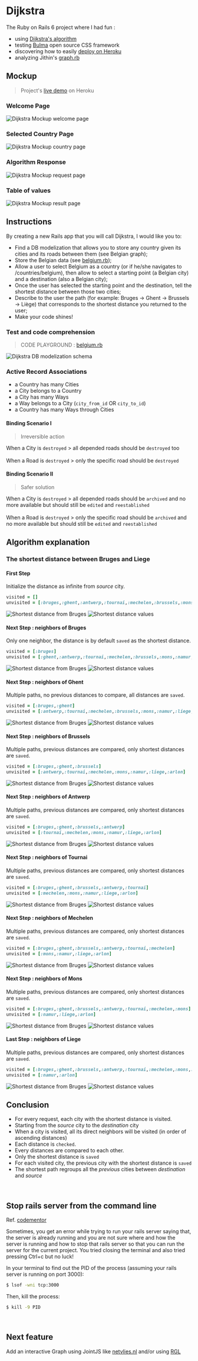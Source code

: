 # Dijkstra
The Ruby on Rails 6 project where I had fun :
- using [Dijkstra's algorithm](https://en.wikipedia.org/wiki/Dijkstra%27s_algorithm)
- testing [Bulma](https://bulma.io/) open source CSS framework
- discovering how to easily [deploy on Heroku](https://devcenter.heroku.com/articles/getting-started-with-rails6)
- analyzing  Jithin's [graph.rb](https://gist.github.com/jithinabraham/63d34bdf1c94a01d6e91864d4dc583f4)

## Mockup

> Project's [live demo](https://dijkstra-piralimic.herokuapp.com/) on Heroku

### Welcome Page
![Dijkstra Mockup welcome page](src/bulmamoq1.png "Dijkstra Mockup welcome page")
### Selected Country Page
![Dijkstra Mockup country page](src/bulmamoq2.png "Dijkstra Mockup welcome page")
### Algorithm Response
![Dijkstra Mockup request page](src/bulmamoq3.png "Dijkstra Mockup welcome page")
### Table of values
![Dijkstra Mockup result page](src/bulmamoq4.png "Dijkstra Mockup welcome page")

## Instructions
By creating a new Rails app that you will call Dijkstra, I would like you to:
- Find a DB modelization that allows you to store any country given its cities and its roads between them (see Belgian graph);
- Store the Belgian data (see [belgium.rb](belgium.rb));
- Allow a user to select Belgium as a country (or if he/she navigates to /countries/belgium), then allow to select a starting point (a Belgian city) and a destination (also a Belgian city);
- Once the user has selected the starting point and the destination, tell the shortest distance between those two cities;
- Describe to the user the path (for example: Bruges -> Ghent -> Brussels -> Liège) that corresponds to the shortest distance you returned to the user;
- Make your code shines!

### Test and code comprehension
> CODE PLAYGROUND : [belgium.rb](https://code.sololearn.com/cIL8G5BYJvyu)

![Dijkstra DB modelization schema](src/DBModelv3.png "Dijkstra DB modelization schema")

### Active Record Associations
- a Country has many Cities
- a City belongs to a Country
- a City has many Ways
- a Way belongs to a City (`city_from_id` OR `city_to_id`)
- a Country has many Ways through Cities

#### Binding Scenario I
> Irreversible action

When a City is `destroyed` > all depended roads should be `destroyed` too
<br>
<br>
When a Road is `destroyed` > only the specific road should be `destroyed`

#### Binding Scenario II
> Safer solution

When a City is `destroyed` > all depended roads should be `archived` and no more available but should still be `edited` and `reestablished`
<br>
<br>
When a Road is `destroyed` > only the specific road should be `archived` and no more available but should still be `edited` and `reestablished`
<br>

## Algorithm explanation

### The shortest distance between Bruges and Liege

#### First Step
Initialize the distance as infinite from *source* city.
<br>
```Ruby
visited = []
unvisited = [:bruges,:ghent,:antwerp,:tournai,:mechelen,:brussels,:mons,:namur,:liege,:arlon]
```
![Shortest distance from Bruges](src/graph00.png "Shortest distance from Bruges")
![Shortest distance values](src/step00.png "Shortest distance from values")

#### Next Step : neighbors of Bruges
Only one neighbor, the distance is by default `saved` as the shortest distance.
<br>
```Ruby
visited = [:bruges]
unvisited = [:ghent,:antwerp,:tournai,:mechelen,:brussels,:mons,:namur,:liege,:arlon]
```
![Shortest distance from Bruges](src/graph01.png "Shortest distance from Bruges")
![Shortest distance values](src/step01.png "Shortest distance from values")

#### Next Step : neighbors of Ghent
Multiple paths, no previous distances to compare, all distances are `saved`.
<br>
```Ruby
visited = [:bruges,:ghent]
unvisited = [:antwerp,:tournai,:mechelen,:brussels,:mons,:namur,:liege,:arlon]
```
![Shortest distance from Bruges](src/graph02.png "Shortest distance from Bruges")
![Shortest distance values](src/step02.png "Shortest distance from values")

#### Next Step : neighbors of Brussels
Multiple paths, previous distances are compared, only shortest distances are `saved`.
<br>
```Ruby
visited = [:bruges,:ghent,:brussels]
unvisited = [:antwerp,:tournai,:mechelen,:mons,:namur,:liege,:arlon]
```
![Shortest distance from Bruges](src/graph03.png "Shortest distance from Bruges")
![Shortest distance values](src/step03.png "Shortest distance from values")

#### Next Step : neighbors of Antwerp
Multiple paths, previous distances are compared, only shortest distances are `saved`.
<br>
```Ruby
visited = [:bruges,:ghent,:brussels,:antwerp]
unvisited = [:tournai,:mechelen,:mons,:namur,:liege,:arlon]
```
![Shortest distance from Bruges](src/graph04.png "Shortest distance from Bruges")
![Shortest distance values](src/step04.png "Shortest distance from values")

#### Next Step : neighbors of Tournai
Multiple paths, previous distances are compared, only shortest distances are `saved`.
<br>
```Ruby
visited = [:bruges,:ghent,:brussels,:antwerp,:tournai]
unvisited = [:mechelen,:mons,:namur,:liege,:arlon]
```
![Shortest distance from Bruges](src/graph05.png "Shortest distance from Bruges")
![Shortest distance values](src/step05.png "Shortest distance from values")

#### Next Step : neighbors of Mechelen
Multiple paths, previous distances are compared, only shortest distances are `saved`.
<br>
```Ruby
visited = [:bruges,:ghent,:brussels,:antwerp,:tournai,:mechelen]
unvisited = [:mons,:namur,:liege,:arlon]
```
![Shortest distance from Bruges](src/graph06.png "Shortest distance from Bruges")
![Shortest distance values](src/step06.png "Shortest distance from values")

#### Next Step : neighbors of Mons
Multiple paths, previous distances are compared, only shortest distances are `saved`.
<br>
```Ruby
visited = [:bruges,:ghent,:brussels,:antwerp,:tournai,:mechelen,:mons]
unvisited = [:namur,:liege,:arlon]
```
![Shortest distance from Bruges](src/graph07.png "Shortest distance from Bruges")
![Shortest distance values](src/step07.png "Shortest distance from values")

#### Last Step : neighbors of Liege
Multiple paths, previous distances are compared, only shortest distances are `saved`.
<br>
```Ruby
visited = [:bruges,:ghent,:brussels,:antwerp,:tournai,:mechelen,:mons,:liege]
unvisited = [:namur,:arlon]
```
![Shortest distance from Bruges](src/graph08.png "Shortest distance from Bruges")
![Shortest distance values](src/step08.png "Shortest distance from values")

## Conclusion
- For every request, each city with the shortest distance is visited.
- Starting from the *source* city to the *destination* city
- When a city is visited, all its direct neighbors will be visited (in order of ascending distances)
- Each distance is `checked`.
- Every distances are compared to each other.
- Only the shortest distance is `saved`
- For each visited city, the previous city with the shortest distance is `saved`
- The shortest path regroups all the *previous* cities between *destination* and *source*

<br>

## Stop rails server from the command line
Ref. [codementor](https://www.codementor.io/tips/2171438772/stop-rails-server-from-the-command-line)

Sometimes, you get an error while trying to run your rails server saying that, the server is already running and you are not sure where and how the server is running and how to stop that rails server so that you can run the server for the current project. You tried closing the terminal and also tried pressing Ctrl+c but no luck!

In your terminal to find out the PID of the process (assuming your rails server is running on port 3000):
```bash
$ lsof -wni tcp:3000
```

Then, kill the process:

```bash
$ kill -9 PID
```

<br>

## Next feature
Add an interactive Graph using JointJS like [netvlies.nl](https://www.netvlies.nl/tips-updates/applicaties/cases/creating-an-interactive-svg-metro-map-with-jointjs/) and/or using [RGL](https://github.com/monora/rgl)

